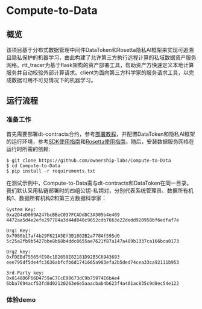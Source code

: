 # Compute-to-Data

## 概览

该项目基于分布式数据管理中间件DataToken和Rosetta隐私AI框架来实现可追溯且隐私保护的机器学习，由此构建了允许第三方执行远程计算的私域数据资产服务网格。rtt_tracer为基于flask架构的资产部署工具，帮助资产方快速定义本地计算服务并自动校验外部计算请求。client为面向第三方科学家的服务请求工具，以完成数据可用不可见情况下的机器学习。

## 运行流程

### 准备工作

首先需要部署dt-contracts合约，参考[部署教程](https://github.com/ownership-labs/dt-contracts)，并配置DataToken和隐私AI框架的运行环境，参考[SDK使用指南](https://github.com/ownership-labs/DataToken)和[Rosetta使用指南](https://github.com/LatticeX-Foundation/Rosetta)。随后，安装数据服务网格在运行时所需的依赖:

```
$ git clone https://github.com/ownership-labs/Compute-to-Data
$ cd Compute-to-Data
$ pip install -r requirements.txt
```

在测试示例中，Compute-to-Data需与dt-contracts和DataToken在同一目录。我们默认采用私链部署时的四组公钥-私钥对，分别代表系统管理员、数据所有机构1、数据所有机构2和第三方数据科学家：

```
System Key:
0xa2D4eD069A247bcBBeC037FCADd8C3A305b4e409
4472aa5d4e2efe297784a3d44d840c9652cdb7663e22dedd920958bf6edfaf7e

Org1 Key:
0x7080b17af4b29F621A5Ef3B1802B2a778Af595d0
5c25a2fb9b5427bbe8b68b4ddc0655ae7621f87a147a489b1337ca166bca0173

Org2 key:
0xFDEBd75565fE98c1B2659E82181D92B5C6943693
eee795df5de4fc3636abfcfb6d1741665a903efa2b5ded74cea33ca92111b953

3rd-Party key:
0x0148D6F66D4759aC7CcE98673dC9b75974E6bAe4
6bba7694acf53fd8d02120263e6e5aaacbab4b623f4a401ac835c9d8ec54e122
```

### 体验demo